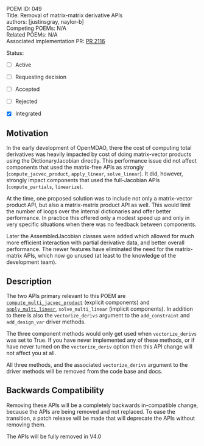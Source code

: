 POEM ID: 049    
Title: Removal of matrix-matrix derivative APIs  
authors: [justinsgray, naylor-b]   
Competing POEMs: N/A   
Related POEMs: N/A   
Associated implementation PR: [PR 2116](https://github.com/OpenMDAO/OpenMDAO/pull/2116)    

Status:

- [ ] Active
- [ ] Requesting decision
- [ ] Accepted
- [ ] Rejected
- [x] Integrated


Motivation
----------

In the early development of OpenMDAO, there the cost of computing total derivatives was heavily impacted by cost of doing matrix-vector products using the DictionaryJacobian directly. 
This performance issue did not affect components that used the matrix-free APIs as strongly (`compute_jacvec_product`, `apply_linear`, `solve_linear`). 
It did, however, strongly impact components that used the full-Jacobian APIs (`compute_partials`, `linearize`). 

At the time, one proposed solution was to include not only a matrix-vector product API, but also a matrix-matrix product API as well. 
This would limit the number of loops over the internal dictionaries and offer better performance. 
In practice this offered only a modest speed up and only in very specific situations when there was no feedback between components. 

Later the AssembledJacobian classes were added which allowed for much more efficient interaction with partial derivative data, and better overall performance. 
The newer features have eliminated the need for the matrix-matrix APIs, which now go unused (at least to the knowledge of the development team). 

Description
-----------

The two APIs primary relevant to this POEM are [`compute_multi_jacvec_product`](http://openmdao.org/twodocs/versions/3.9.1/features/core_features/defining_components/explicitcomp.html?highlight=vectorize_derivs#explicitcomponent-methods) (explicit components) and [`apply_multi_linear`](http://openmdao.org/twodocs/versions/3.9.1/features/core_features/defining_components/implicitcomp.html?highlight=vectorize_derivs#implicitcomponent-methods), `solve_multi_linear` (implicit components). 
In addition to there is also the `vectorize_derivs` argument to the `add_constraint` and `add_design_var` driver methods. 

The three component methods would only get used when `vectorize_derivs` was set to True. 
If you have never implemented any of these methods, or if have never turned on the `vectorize_deriv` option then this API change will not affect you at all. 

All three methods, and the associated `vectorize_derivs` argument to the driver methods will be removed from the code base and docs. 


Backwards Compatibility
------------------------

Removing these APIs will be a completely backwards in-compatible change, 
because the APIs are being removed and not replaced. 
To ease the transition, a patch release will be made that will deprecate the APIs without removing them. 

The APIs will be fully removed in V4.0
